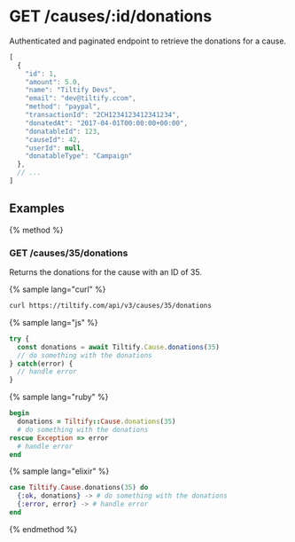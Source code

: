 # GET /causes/:id/donations

Authenticated and paginated endpoint to retrieve the donations for a cause.

```js
[
  {
    "id": 1,
    "amount": 5.0,
    "name": "Tiltify Devs",
    "email": "dev@tiltify.ccom",
    "method": "paypal",
    "transactionId": "2CH1234123412341234",
    "donatedAt": "2017-04-01T00:00:00+00:00",
    "donatableId": 123,
    "causeId": 42,
    "userId": null,
    "donatableType": "Campaign"
  },
  // ...
]
```

## Examples

{% method %}
### GET /causes/35/donations
Returns the donations for the cause with an ID of 35.

{% sample lang="curl" %}
```bash
curl https://tiltify.com/api/v3/causes/35/donations
```

{% sample lang="js" %}
```js
try {
  const donations = await Tiltify.Cause.donations(35)
  // do something with the donations
} catch(error) {
  // handle error
}
```

{% sample lang="ruby" %}
```ruby
begin
  donations = Tiltify::Cause.donations(35)
  # do something with the donations
rescue Exception => error
  # handle error
end
```

{% sample lang="elixir" %}
```elixir
case Tiltify.Cause.donations(35) do
  {:ok, donations} -> # do something with the donations
  {:error, error} -> # handle error
end
```

{% endmethod %}

